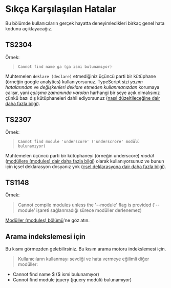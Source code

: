 # Sıkça Karşılaşılan Hatalar
Bu bölümde kullanıcıların gerçek hayatta deneyimledikleri birkaç genel hata kodunu açıklayacağız.

## TS2304
Örnek:
> `Cannot find name ga (ga ismi bulunamıyor)`

Muhtemelen `deklare (declare)` etmediğiniz üçüncü parti bir kütüphane (örneğin google analytics) kullanıyorsunuz. TypeScript sizi *yazım hatalarından* ve *değişkenleri deklare etmeden kullanmanızdan* korumaya çalışır, yani *çalışma zamanında varolan* harhangi bir şeye açık olmalısınız çünkü bazı dış kütüphaneleri dahil ediyorsunuz ([nasıl düzeltileceğine dair daha fazla bilgi][ambient]).

## TS2307
Örnek:
> `Cannot find module 'underscore' ('underscrore' modülü bulunamıyor)`

Muhtemelen üçüncü parti bir kütüphaneyi (örneğin underscore) *modül* ([modüllere (modules) dair daha fazla bilgi][modules]) olarak kullanıyorsunuz ve bunun için içsel deklarasyon dosyanız yok ([çsel deklarasyona dair daha fazla bilgi][ambient]).

## TS1148
Örnek:
> Cannot compile modules unless the '--module' flag is provided ('--module' işareti sağlanmadığı sürece modüller derlenemez)

[Modüller (modules) bölümü][modules]'ne göz atın.

## Arama indekslemesi için
Bu kısmı görmezden gelebilirsiniz. Bu kısım arama motoru indekslemesi için.

> Kullanıcıların kullanmayı sevdiği ve hata vermeye eğilimli diğer modüller:
* Cannot find name $ ($ ismi bulunamıyor)
* Cannot find module jquery (jquery modülü bulunamıyor)

[ambient]: ../types/ambient/d.ts.md
[modules]: ../project/modules.md

